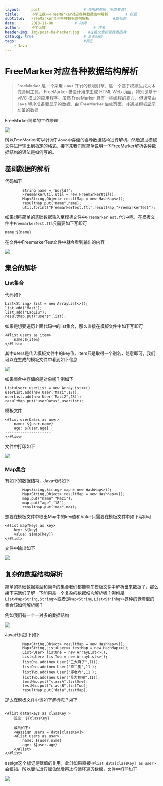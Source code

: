 ```yaml
---
layout:     post                    # 使用的布局（不需要改）
title:      不学无数——FreeMarker对应各种数据结构解析        # 标题
subtitle:   FreeMarker对应各种数据结构解析           #副标题
date:       2018-11-08          # 时间
author:     不学无数                      # 作者
header-img: img/post-bg-hacker.jpg    #这篇文章标题背景图片
catalog: true                       # 是否归档
tags:                               #标签
    - Java
---
```


# FreeMarker对应各种数据结构解析

> FreeMarker 是一个采用 Java 开发的模版引擎，是一个基于模版生成文本的通用工具。 FreeMarker 被设计用来生成 HTML Web 页面，特别是基于 MVC 模式的应用程序。虽然 FreeMarker 具有一些编程的能力，但通常由 Java 程序准备要显示的数据，由 FreeMarker 生成页面，并通过模板显示准备的数据

FreeMarker简单的工作原理

![](https://ws3.sinaimg.cn/large/006tNc79ly1fyxtbk76kmj30zo0jyn4g.jpg)

所以FreeMarker可以针对于Java中存储的各种数据结构进行解析，然后通过模板文件进行输出到指定的格式。接下来我们就简单说明一下FreeMarker解析各种数据结构的语法是如何写的。

## 基础数据的解析

代码如下

```
        String name = "World!";
        FreemarkerUtil util = new FreemarkerUtil();
        Map<String,Object> resultMap = new HashMap<>();
        resultMap.put("name",name);
        util.fprint("FreemarkerTest.ftl",resultMap,"FreemarkerTest");

```

如果想将简单的基础数据输入至模板文件中`FreemarkerTest.ftl`中呢，在模板文件中`FreemarkerTest.ftl`只需要如下写即可

```
name:${name}
```

在文件中FreemarkerTest文件中就会看到输出的内容

![](https://ws1.sinaimg.cn/large/006tNc79ly1fyxvjuwu65j30oc06qq3y.jpg)

## 集合的解析

### List集合

代码如下

```
List<String> list = new ArrayList<>();
list.add("Mazi");
list.add("LaoLiu");
resultMap.put("users",list);
```

如果是想要遍历上面代码中的list集合，那么直接在模板文件中如下写即可

```
<#list users as item>
    name:${item}
</#list>

```

其中users是传入模板文件中的key值，item只是取得一个别名，随意即可，我们可以在生成的模板文件中看到如下信息

![](https://ws2.sinaimg.cn/large/006tNc79ly1fyxw7b7ownj30ni05gmy9.jpg)

如果集合中存储的是对象呢？例如下

```
List<User> userList = new ArrayList<>();
userList.add(new User("Mazi",18));
userList.add(new User("Mazi2",18));
resultMap.put("userDatas",userList);
```

模板文件

```
<#list userDatas as user>
    name: ${user.name}
    age: ${user.age}
---------------------
</#list>

```

文件中打印如下

![](https://ws3.sinaimg.cn/large/006tNc79ly1fyxx22x4gij30s608swg8.jpg)

### Map集合

有如下的数据结构，Java代码如下

```
        Map<String,String> map = new HashMap<>();
        Map<String,Object> resultMap = new HashMap<>();
        map.put("name","Mazi");
        map.put("age","18");
        resultMap.put("map",map);

```

想要在模板文件中取出Map中的key值和Value只需要在模板文件中如下写即可

```
<#list map?keys as key>
    key: ${key}
    value: ${map[key]}
</#list>

```

文件中输出如下

![](https://ws2.sinaimg.cn/large/006tNc79ly1fyxx8ynguwj30po074q4f.jpg)

## 复杂的数据结构解析

简单的基础数据类型和简单的集合我们都能够在模板文件中解析出来数据了，那么接下来我们了解一下如果是一个复杂的数据结构解析呢？例如是`List<Map<String,String>>`或者是`Map<String,List<Strinbg>>`这种的嵌套型的集合该如何解析呢？

例如我们有一个一对多的数据结构

![](https://ws2.sinaimg.cn/large/006tNc79ly1fyxxlgj9owj319m0fgtes.jpg)

Java代码提下如下

```
        Map<String,Object> resultMap = new HashMap<>();
        Map<String,List<User>> testMap = new HashMap<>();
        List<User> listOne = new ArrayList<>();
        List<User> listTwo = new ArrayList<>();
        listOne.add(new User("王大麻子",11));
        listOne.add(new User("李二狗",11));
        listTwo.add(new User("郑老六",11));
        listTwo.add(new User("吴大棒槌",11));
        testMap.put("classA",listOne);
        testMap.put("classB",listTwo);
        resultMap.put("data",testMap);
```

那么在模板文件中该如下解析呢？如下

```

<#list data?keys as classKey >
    班级: ${classKey}

    成员如下:
    <#assign users = data[classKey]>
    <#list users as user>
        name: ${user.name}
        age: ${user.age}
    </#list>
</#list>

```

assign这个标记是赋值的作用，此时如果直接`<#list data[classKey] as user>`会报错，所以要先进行赋值然后再进行循环遍历数据，文件中打印如下

![](https://ws1.sinaimg.cn/large/006tNc79ly1fyxxsa5a1bj30oe0dqtbx.jpg)

